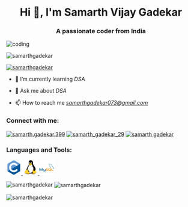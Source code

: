 <h1 align="center">Hi 👋, I'm Samarth Vijay Gadekar</h1>
<h3 align="center">A passionate coder from India</h3>
<img aling="right" alt="coding"width="400"scr="![pixels-neon](https://github.com/Samarthgadekar/Samarthgadekar/assets/140057423/dced22fa-edf5-4d7a-a26c-e7d45f6b1b92)">


<p align="left"> <img src="https://komarev.com/ghpvc/?username=samarthgadekar&label=Profile%20views&color=0e75b6&style=flat" alt="samarthgadekar" /> </p>

<p align="left"> <a href="https://github.com/ryo-ma/github-profile-trophy"><img src="https://github-profile-trophy.vercel.app/?username=samarthgadekar" alt="samarthgadekar" /></a> </p>

- 🌱 I’m currently learning *DSA*

- 💬 Ask me about *DSA*

- 📫 How to reach me *samarthgadekar073@gmail.com*

<h3 align="left">Connect with me:</h3>
<p align="left">
<a href="https://fb.com/samarth.gadekar.399" target="blank"><img align="center" src="https://raw.githubusercontent.com/rahuldkjain/github-profile-readme-generator/master/src/images/icons/Social/facebook.svg" alt="samarth.gadekar.399" height="30" width="40" /></a>
<a href="https://instagram.com/samarth_gadekar_29" target="blank"><img align="center" src="https://raw.githubusercontent.com/rahuldkjain/github-profile-readme-generator/master/src/images/icons/Social/instagram.svg" alt="samarth_gadekar_29" height="30" width="40" /></a>
<a href="https://www.youtube.com/c/samarth gadekar" target="blank"><img align="center" src="https://raw.githubusercontent.com/rahuldkjain/github-profile-readme-generator/master/src/images/icons/Social/youtube.svg" alt="samarth gadekar" height="30" width="40" /></a>
</p>

<h3 align="left">Languages and Tools:</h3>
<p align="left"> <a href="https://www.cprogramming.com/" target="_blank" rel="noreferrer"> <img src="https://raw.githubusercontent.com/devicons/devicon/master/icons/c/c-original.svg" alt="c" width="40" height="40"/> </a> <a href="https://www.linux.org/" target="_blank" rel="noreferrer"> <img src="https://raw.githubusercontent.com/devicons/devicon/master/icons/linux/linux-original.svg" alt="linux" width="40" height="40"/> </a> <a href="https://www.mysql.com/" target="_blank" rel="noreferrer"> <img src="https://raw.githubusercontent.com/devicons/devicon/master/icons/mysql/mysql-original-wordmark.svg" alt="mysql" width="40" height="40"/> </a> </p>

<p><img align="left" src="https://github-readme-stats.vercel.app/api/top-langs?username=samarthgadekar&show_icons=true&locale=en&layout=compact" alt="samarthgadekar" /></p>

<p>&nbsp;<img align="center" src="https://github-readme-stats.vercel.app/api?username=samarthgadekar&show_icons=true&locale=en" alt="samarthgadekar" /></p>

<p><img align="center" src="https://github-readme-streak-stats.herokuapp.com/?user=samarthgadekar&" alt="samarthgadekar" /></p>
